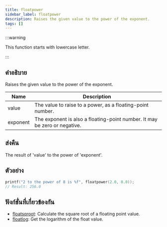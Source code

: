 ```yaml
---
title: floatpower
sidebar_label: floatpower
description: Raises the given value to the power of the exponent.
tags: []
---
```


:::warning

This function starts with lowercase letter.

:::

## คำอธิบาย

Raises the given value to the power of the exponent.

| Name     | Description                                                               |
| -------- | ------------------------------------------------------------------------- |
| value    | The value to raise to a power, as a floating-point number.                |
| exponent | The exponent is also a floating-point number. It may be zero or negative. |

## ส่งคืน

The result of 'value' to the power of 'exponent'.

## ตัวอย่าง

```c
printf("2 to the power of 8 is %f", floatpower(2.0, 8.0));
// Result: 256.0
```

## ฟังก์ชั่นที่เกี่ยวข้องกัน

- [floatsqroot](floatsqroot): Calculate the square root of a floating point value.
- [floatlog](floatlog): Get the logarithm of the float value.
